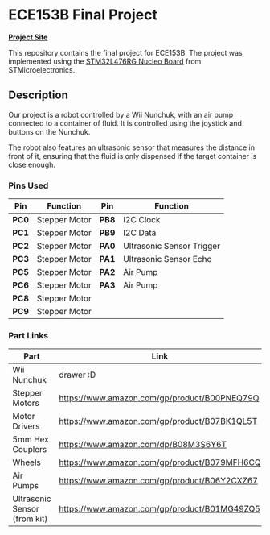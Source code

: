 # ECE153B Final Project

[**Project Site**](https://sites.google.com/view/ece153b-project-proposal/home)

This repository contains the final project for ECE153B. The project was implemented using the [STM32L476RG Nucleo Board](https://www.st.com/en/evaluation-tools/nucleo-l476rg.html) from STMicroelectronics.

## Description

Our project is a robot controlled by a Wii Nunchuk, with an air pump connected to a container of fluid. It is controlled using the joystick and buttons on the Nunchuk.

The robot also features an ultrasonic sensor that measures the distance in front of it, ensuring that the fluid is only dispensed if the target container is close enough.

### Pins Used

| Pin | Function | Pin | Function |
| --- | -------- | --- | -------- |
| **PC0** | Stepper Motor | **PB8** | I2C Clock |
| **PC1** | Stepper Motor | **PB9** | I2C Data |
| **PC2** | Stepper Motor | **PA0** | Ultrasonic Sensor Trigger |
| **PC3** | Stepper Motor | **PA1** | Ultrasonic Sensor Echo |
| **PC5** | Stepper Motor | **PA2** | Air Pump |
| **PC6** | Stepper Motor | **PA3** | Air Pump |
| **PC8** | Stepper Motor |
| **PC9** | Stepper Motor |


### Part Links

| Part | Link |
| ---- | ---- |
| Wii Nunchuk | drawer :D |
| Stepper Motors | https://www.amazon.com/gp/product/B00PNEQ79Q |
| Motor Drivers | https://www.amazon.com/gp/product/B07BK1QL5T |
| 5mm Hex Couplers | https://www.amazon.com/dp/B08M3S6Y6T | 
| Wheels | https://www.amazon.com/gp/product/B079MFH6CQ |
| Air Pumps | https://www.amazon.com/gp/product/B06Y2CXZ67 |
| Ultrasonic Sensor (from kit) | https://www.amazon.com/gp/product/B01MG49ZQ5 |